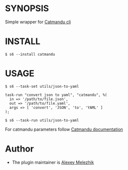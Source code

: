 # SYNOPSIS

Simple wrapper for [Catmandu cli](https://metacpan.org/pod/distribution/Catmandu/bin/catmandu)


# INSTALL

    $ s6 --install catmandu

# USAGE

    $ s6 --task-set utils/json-to-yaml

    task-run "convert json to yaml", "catmandu", %(
      in => '/path/to/file.json',
      out => '/path/to/file.yaml',
      args => [ 'convert', 'JSON', 'to', 'YAML' ]
    );

    $ s6 --task-run utils/json-to-yaml

For catmandu parameters follow [Catmandu documentation](https://metacpan.org/pod/distribution/Catmandu/bin/catmandu)

# Author

* The plugin maintainer is [Alexey Melezhik](https://github.com/melezhik/)



